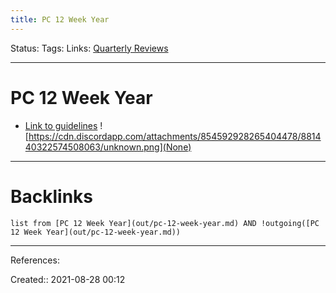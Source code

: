 ```yaml
---
title: PC 12 Week Year
---
```

Status: 
Tags: 
Links: [Quarterly Reviews](out/quarterly-reviews.md)
___
# PC 12 Week Year
- [Link to guidelines](http1s://discord.com/channels/320183239304282112/828745355264131123/832678822372573214)
![https://cdn.discordapp.com/attachments/854592928265404478/881440322574508063/unknown.png](None)
___
# Backlinks
```dataview
list from [PC 12 Week Year](out/pc-12-week-year.md) AND !outgoing([PC 12 Week Year](out/pc-12-week-year.md))
```
___
References:

Created:: 2021-08-28 00:12
